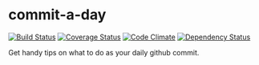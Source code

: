 commit-a-day
============
[![Build Status](https://travis-ci.org/eiriksm/commit-a-day.svg?branch=master)](https://travis-ci.org/eiriksm/commit-a-day)
[![Coverage Status](http://img.shields.io/coveralls/eiriksm/commit-a-day.svg)](https://coveralls.io/r/eiriksm/commit-a-day?branch=master)
[![Code Climate](http://img.shields.io/codeclimate/github/eiriksm/commit-a-day.svg)](https://codeclimate.com/github/eiriksm/commit-a-day)
[![Dependency Status](https://david-dm.org/eiriksm/commit-a-day.svg?theme=shields.io)](https://david-dm.org/eiriksm/commit-a-day)

Get handy tips on what to do as your daily github commit.

